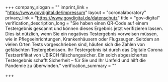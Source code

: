 +++
company_slogan = ""
imprint_link = "https://www.govdigital.de/impressum"
layout = "coronalaboratory"
privacy_link = "https://www.govdigital.de/datenschutz"
title = "gov-digital"
verification_description_long = "Sie haben einen QR-Code auf einem Testergebnis gescannt und können dieses Ergebnis jetzt verifizieren lassen. Dies ist nützlich, wenn Sie ein negatives Testergebnis vorweisen müssen, wie in Pflegeeinrichtungen, Krankenhäusern oder Flugzeugen.  Seitdem an vielen Orten Tests vorgeschrieben sind, häufen sich die Zahlen von gefälschten Testergebnissen. Ihr Testergebnis ist durch das Digitale Corona Testzertifikat von UBIRCH fälschungssicher. Ein solch abgesichertes Testergebnis schafft Sicherheit – für Sie und Ihr Umfeld und hilft die Pandemie zu überwinden."
verification_summary = ""

+++
